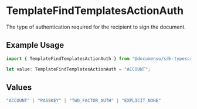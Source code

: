# TemplateFindTemplatesActionAuth

The type of authentication required for the recipient to sign the document.

## Example Usage

```typescript
import { TemplateFindTemplatesActionAuth } from "@documenso/sdk-typescript/models/operations";

let value: TemplateFindTemplatesActionAuth = "ACCOUNT";
```

## Values

```typescript
"ACCOUNT" | "PASSKEY" | "TWO_FACTOR_AUTH" | "EXPLICIT_NONE"
```